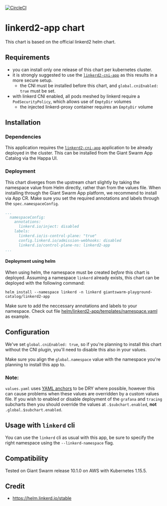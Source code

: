 [![CircleCI](https://circleci.com/gh/giantswarm/linkerd2-app.svg?style=shield)](https://circleci.com/gh/giantswarm/linkerd2-app)

# linkerd2-app chart

This chart is based on the official linkerd2 helm chart.

## Requirements

- you can install only one release of this chart per kubernetes cluster.
- it is strongly suggested to use the [`linkerd2-cni-app`](https://github.com/giantswarm/linkerd2-cni-app) as this results in a more secure setup.
  - the CNI must be installed before this chart, and `global.cniEnabled: true` must be set.
- with linkerd CNI enabled, all pods meshed by linkerd require a `PodSecurityPolicy`, which allows use of `EmptyDir` volumes
  - the injected linkerd-proxy container requires an `EmptyDir` volume

## Installation

### Dependencies

This application requires the [`linkerd2-cni-app`](https://github.com/giantswarm/linkerd2-cni-app)
application to be already deployed in the cluster. This can be installed from the Giant Swarm
App Catalog via the Happa UI.

### Deployment

This chart diverges from the upstream chart slightly by taking the namespace value from Helm
directly, rather than from the values file. When installing through the Giant Swarm App platform, we recommend
to install via App CR. Make sure you set the required annotations and labels through the `spec.namespaceConfig`.

```yaml
...
  namespaceConfig:
    annotations:
      linkerd.io/inject: disabled
    labels:
      linkerd.io/is-control-plane: "true"
      config.linkerd.io/admission-webhooks: disabled
      linkerd.io/control-plane-ns: linkerd2-app
...
```

#### Deployment using helm

When using helm, the namespace must be created _before_
this chart is deployed. Assuming a namespace `linkerd` already exists, this chart can be
deployed with the following command:

```text
helm install --namespace linkerd -n linkerd giantswarm-playground-catalog/linkerd2-app
```

Make sure to add the neccessary annotations and labels to your namespace. Check out file [helm/linkerd2-app/templates/namespace.yaml](helm/linkerd2-app/templates/namespace.yaml) as example.

## Configuration

We've set `global.cniEnabled: true`, so if you're planning to install this chart
without the CNI plugin, you'll need to disable this also in your values.

Make sure you align the `global.namespace` value with the namespace you're planning to install this
app to.

### Note:

`values.yaml` uses [YAML anchors](https://helm.sh/docs/chart_template_guide/yaml_techniques/#yaml-anchors) to
be DRY where possible, however this can cause problems when these values are overridden by a custom
values file. If you wish to enabled or disable deployment of the `grafana` and `tracing` subcharts
then you should override the values at `.$subchart.enabled`, **not** `.global.$subchart.enabled`.

## Usage with `linkerd` cli

You can use the `linkerd` cli as usual with this app, be sure to specify the right namespace using the `--linkerd-namespace` flag.

## Compatibility

Tested on Giant Swarm release 10.1.0 on AWS with Kubernetes 1.15.5.

## Credit

* https://helm.linkerd.io/stable
